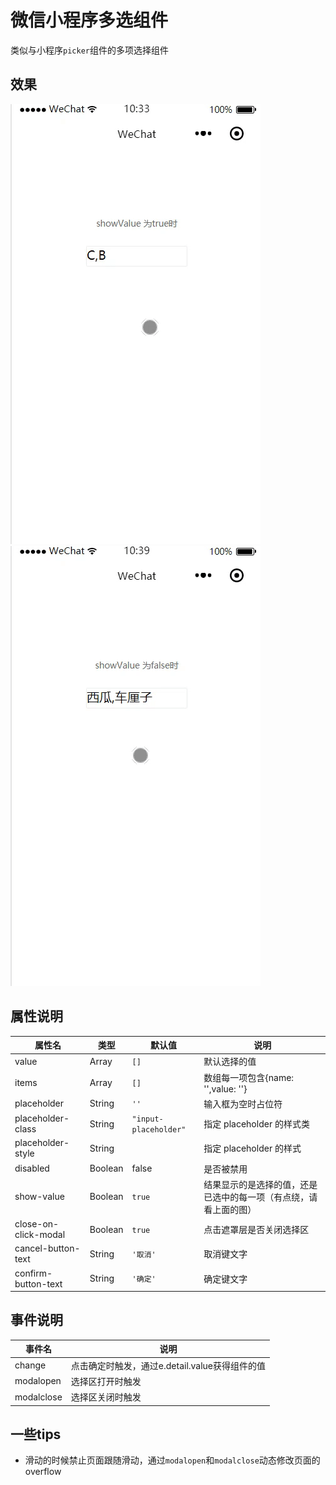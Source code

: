# 微信小程序多选组件
类似与小程序`picker`组件的多项选择组件
## 效果
![](https://github.com/fchengjin/multiSelector/blob/master/images/showvalue-true.gif)
![](https://github.com/fchengjin/multiSelector/blob/master/images/showvalue-false.gif)
## 属性说明
| 属性名 | 类型 | 默认值 | 说明 |
|-----| ----- | ----- | ----- |
| value | Array | `[]` | 默认选择的值 |
| items | Array | `[]` | 数组每一项包含{name: '',value: ''} |
| placeholder | String | `''`| 输入框为空时占位符	|
| placeholder-class	| String |  `"input-placeholder"` |	指定 placeholder 的样式类 |
|placeholder-style | String | |指定 placeholder 的样式 |
| disabled | Boolean | false | 是否被禁用 |
| show-value | Boolean | `true` | 结果显示的是选择的值，还是已选中的每一项（有点绕，请看上面的图）|
| close-on-click-modal | Boolean| `true`  | 点击遮罩层是否关闭选择区 |
| cancel-button-text | String | `'取消'` | 取消键文字 |
| confirm-button-text | String | `'确定'` | 确定键文字 |

## 事件说明

| 事件名  |  说明 |
|-----| ----- |
| change | 点击确定时触发，通过e.detail.value获得组件的值 |
| modalopen | 选择区打开时触发 |
| modalclose | 选择区关闭时触发| 


## 一些tips
- 滑动的时候禁止页面跟随滑动，通过`modalopen`和`modalclose`动态修改页面的overflow

